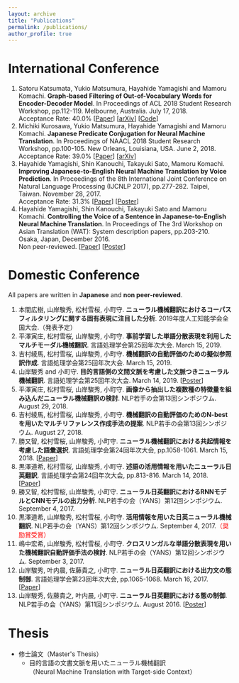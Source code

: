```yaml
---
layout: archive
title: "Publications"
permalink: /publications/
author_profile: true
---
```


International Conference
======
1. Satoru Katsumata, Yukio Matsumura, Hayahide Yamagishi and Mamoru Komachi. **Graph-based Filtering of Out-of-Vocabulary Words for Encoder-Decoder Model**. In Proceedings of ACL 2018 Student Research Workshop, pp.112-119. Melbourne, Australia. July 17, 2018.  
   Acceptance Rate: 40.0% [[Paper](https://aclanthology.coli.uni-saarland.de/papers/N18-4014/n18-4014)] [[arXiv](https://arxiv.org/abs/1805.11189)] [[Code](https://github.com/Katsumata420/HITS_Ranking)] 
2. Michiki Kurosawa, Yukio Matsumura, Hayahide Yamagishi and Mamoru Komachi. **Japanese Predicate Conjugation for Neural Machine Translation**. In Proceedings of NAACL 2018 Student Research Workshop, pp.100-105. New Orleans, Louisiana, USA. June 2, 2018.  
   Acceptance Rate: 39.0% [[Paper](https://aclanthology.coli.uni-saarland.de/papers/N18-4014/n18-4014)] [[arXiv](https://arxiv.org/abs/1805.10047)]
3. Hayahide Yamagishi, Shin Kanouchi, Takayuki Sato, Mamoru Komachi. **Improving Japanese-to-English Neural Machine Translation by Voice Prediction**. In Proceedings of the 8th International Joint Conference on Natural Language Processing (IJCNLP 2017), pp.277-282. Taipei, Taiwan. November 28, 2017.  
   Acceptance Rate: 31.3% [[Paper](https://aclanthology.coli.uni-saarland.de/papers/I17-2047/i17-2047)] [[Poster](https://hargon24.github.io/document/nlp2019_poster.pdf)]
4. Hayahide Yamagishi, Shin Kanouchi, Takayuki Sato and Mamoru Komachi. **Controlling the Voice of a Sentence in Japanese-to-English Neural Machine Translation**. In Proceedings of The 3rd Workshop on Asian Translation (WAT): System description papers, pp.203-210. Osaka, Japan, December 2016.  
   Non peer-reviewed. [[Paper](https://aclanthology.coli.uni-saarland.de/papers/W16-4620/w16-4620)] [[Poster](https://hargon24.github.io/document/nlp2019_poster.pdf)]


Domestic Conference
======
All papers are written in **Japanese** and **non peer-reviewed**.
1. 本間広樹, 山岸駿秀, 松村雪桜, 小町守. **ニューラル機械翻訳におけるコーパスフィルタリングに関する固有表現に注目した分析**. 2019年度人工知能学会全国大会.（発表予定）
2. 平澤寅庄, 松村雪桜, 山岸駿秀, 小町守. **事前学習した単語分散表現を利用したマルチモーダル機械翻訳**. 言語処理学会第25回年次大会. March 15, 2019.
3. 吉村綾馬, 松村雪桜, 山岸駿秀, 小町守. **機械翻訳の自動評価のための擬似参照訳作成**. 言語処理学会第25回年次大会. March 15, 2019.
4. 山岸駿秀 and 小町守. **目的言語側の文間文脈を考慮した文脈つきニューラル機械翻訳**. 言語処理学会第25回年次大会. March 14, 2019. [[Poster](https://hargon24.github.io/document/nlp2019_poster.pdf)]
5. 平澤寅庄, 松村雪桜, 山岸駿秀, 小町守. **画像から抽出した複数種の特徴量を組み込んだニューラル機械翻訳の検討**. NLP若手の会第13回シンポジウム. August 29, 2018.
6. 吉村綾馬, 松村雪桜, 山岸駿秀, 小町守. **機械翻訳の自動評価のためのN-bestを用いたマルチリファレンス作成手法の提案**. NLP若手の会第13回シンポジウム. August 27, 2018.
7. 勝又智, 松村雪桜, 山岸駿秀, 小町守. **ニューラル機械翻訳における共起情報を考慮した語彙選択**. 言語処理学会第24回年次大会, pp.1058-1061. March 15, 2018. [[Paper](http://www.anlp.jp/proceedings/annual_meeting/2018/pdf_dir/P10-18.pdf)]
8. 黒澤道希, 松村雪桜, 山岸駿秀, 小町守. **述語の活用情報を用いたニューラル日英翻訳**. 言語処理学会第24回年次大会, pp.813-816. March 14, 2018. [[Paper](http://www.anlp.jp/proceedings/annual_meeting/2018/pdf_dir/P7-15.pdf)]
9. 勝又智, 松村雪桜, 山岸駿秀, 小町守. **ニューラル日英翻訳におけるRNNモデルとCNNモデルの出力分析**. NLP若手の会（YANS）第12回シンポジウム. September 4, 2017.
10. 黒澤道希, 山岸駿秀, 松村雪桜, 小町守. **活用情報を用いた日英ニューラル機械翻訳**. NLP若手の会（YANS）第12回シンポジウム. September 4, 2017.<font color="Red">（奨励賞受賞）</font>
11. 嶋中宏希, 山岸駿秀, 松村雪桜, 小町守. **クロスリンガルな単語分散表現を用いた機械翻訳自動評価手法の検討**. NLP若手の会（YANS）第12回シンポジウム. September 3, 2017. 
12. 山岸駿秀, 叶内晨, 佐藤貴之, 小町守. **ニューラル日英翻訳における出力文の態制御**. 言語処理学会第23回年次大会, pp.1065-1068. March 16, 2017. [[Paper](http://www.anlp.jp/proceedings/annual_meeting/2017/pdf_dir/P20-1.pdf)] 
13. 山岸駿秀, 佐藤貴之, 叶内晨, 小町守. **ニューラル日英翻訳における態の制御**. NLP若手の会（YANS）第11回シンポジウム. August 2016. [[Poster](https://hargon24.github.io/document/yans2016_poster.pdf)]

Thesis
======
- 修士論文（Master's Thesis）
  - 目的言語の文書文脈を用いたニューラル機械翻訳  
  （Neural Machine Translation with Target-side Context）

